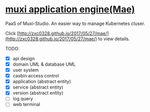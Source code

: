 # [muxi application engine(Mae)](https://github.com/muxiyun/Mae/tree/master)

PaaS of Muxi-Studio. An easier way to manage Kubernetes cluser.

Click [http://zxc0328.github.io/2017/05/27/mae/](http://zxc0328.github.io/2017/05/27/mae/) to view details.


TODO:
- [x] api design
- [x] domain UML & database UML
- [x] user system
- [x] casbin access control
- [x] application (abstract entity)
- [x] service (abstract entity)
- [x] version (abstract entity)
- [ ] log query
- [ ] web terminal